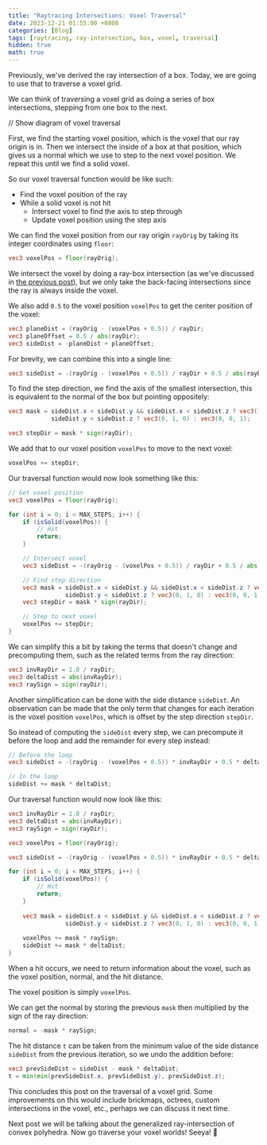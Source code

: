 ```yaml
---
title: "Raytracing Intersections: Voxel Traversal"
date: 2023-12-21 01:55:00 +0800
categories: [Blog]
tags: [raytracing, ray-intersection, box, voxel, traversal]
hidden: true
math: true
---
```


Previously, we've derived the ray intersection of a box. Today, we are going to use that to traverse a voxel grid.

We can think of traversing a voxel grid as doing a series of box intersections, stepping from one box to the next.

// Show diagram of voxel traversal

First, we find the starting voxel position, which is the voxel that our ray origin is in.
Then we intersect the inside of a box at that position, which gives us a normal which we use to step to the next voxel position. We repeat this until we find a solid voxel.

So our voxel traversal function would be like such:
- Find the voxel position of the ray
- While a solid voxel is not hit
    - Intersect voxel to find the axis to step through
    - Update voxel position using the step axis


We can find the voxel position from our ray origin `rayOrig` by taking its integer coordinates using `floor`:

```glsl
vec3 voxelPos = floor(rayOrig);
```

We intersect the voxel by doing a ray-box intersection (as we've discussed in [the previous post](/blog/posts/ray-box-intersection/)), but we only take the back-facing intersections since the ray is always inside the voxel.

We also add `0.5` to the voxel position `voxelPos` to get the center position of the voxel:

```glsl
vec3 planeDist = (rayOrig - (voxelPos + 0.5)) / rayDir;
vec3 planeOffset = 0.5 / abs(rayDir);
vec3 sideDist = -planeDist + planeOffset;
```

For brevity, we can combine this into a single line:

```glsl
vec3 sideDist = -(rayOrig - (voxelPos + 0.5)) / rayDir + 0.5 / abs(rayDir);
```

To find the step direction, we find the axis of the smallest intersection, this is equivalent to the normal of the box but pointing oppositely:

```glsl
vec3 mask = sideDist.x < sideDist.y && sideDist.x < sideDist.z ? vec3(1, 0, 0) :
            sideDist.y < sideDist.z ? vec3(0, 1, 0) : vec3(0, 0, 1);

vec3 stepDir = mask * sign(rayDir);
```

We add that to our voxel position `voxelPos` to move to the next voxel:
```glsl
voxelPos += stepDir;
```

Our traversal function would now look something like this:

```glsl
// Get voxel position
vec3 voxelPos = floor(rayOrig);

for (int i = 0; i < MAX_STEPS; i++) {
    if (isSolid(voxelPos)) {
        // Hit
        return;
    }

    // Intersect voxel
    vec3 sideDist = -(rayOrig - (voxelPos + 0.5)) / rayDir + 0.5 / abs(rayDir);

    // Find step direction
    vec3 mask = sideDist.x < sideDist.y && sideDist.x < sideDist.z ? vec3(1, 0, 0) :
                sideDist.y < sideDist.z ? vec3(0, 1, 0) : vec3(0, 0, 1);
    vec3 stepDir = mask * sign(rayDir);

    // Step to next voxel
    voxelPos += stepDir;
}
```

We can simplify this a bit by taking the terms that doesn't change and precomputing them, such as the related terms from the ray direction:

```glsl
vec3 invRayDir = 1.0 / rayDir;
vec3 deltaDist = abs(invRayDir);
vec3 raySign = sign(rayDir);
```

Another simplification can be done with the side distance `sideDist`.
An observation can be made that the only term that changes for each iteration is the voxel position `voxelPos`, which is offset by the step direction `stepDir`.

So instead of computing the `sideDist` every step, we can precompute it before the loop and add the remainder for every step instead:

```glsl
// Before the loop
vec3 sideDist = -(rayOrig - (voxelPos + 0.5)) * invRayDir + 0.5 * deltaDist;
```
```glsl
// In the loop
sideDist += mask * deltaDist;
```

Our traversal function would now look like this:

```glsl
vec3 invRayDir = 1.0 / rayDir;
vec3 deltaDist = abs(invRayDir);
vec3 raySign = sign(rayDir);

vec3 voxelPos = floor(rayOrig);

vec3 sideDist = -(rayOrig - (voxelPos + 0.5)) * invRayDir + 0.5 * deltaDist;

for (int i = 0; i < MAX_STEPS; i++) {
    if (isSolid(voxelPos)) {
        // Hit
        return;
    }
    
    vec3 mask = sideDist.x < sideDist.y && sideDist.x < sideDist.z ? vec3(1, 0, 0) :
                sideDist.y < sideDist.z ? vec3(0, 1, 0) : vec3(0, 0, 1);
    
    voxelPos += mask * raySign;
    sideDist += mask * deltaDist;
}
```

When a hit occurs, we need to return information about the voxel, such as the voxel position, normal, and the hit distance.

The voxel position is simply `voxelPos`.

We can get the normal by storing the previous `mask` then multiplied by the sign of the ray direction:

```glsl
normal = -mask * raySign;
```

The hit distance `t` can be taken from the minimum value of the side distance `sideDist` from the previous iteration, so we undo the addition before:

```glsl
vec3 prevSideDist = sideDist - mask * deltaDist;
t = min(min(prevSideDist.x, prevSideDist.y), prevSideDist.z);
```

This concludes this post on the traversal of a voxel grid. Some improvements on this would include brickmaps, octrees, custom intersections in the voxel, etc., perhaps we can discuss it next time.

Next post we will be talking about the generalized ray-intersection of convex polyhedra. Now go traverse your voxel worlds! Seeya! 🐸